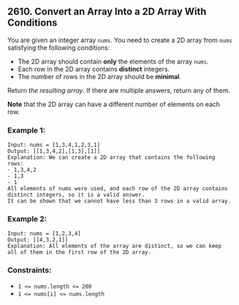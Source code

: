 ## 2610. Convert an Array Into a 2D Array With Conditions

You are given an integer array ```nums```. You need to create a 2D array from ```nums``` satisfying the following conditions:

* The 2D array should contain **only** the elements of the array ```nums```.
* Each row in the 2D array contains **distinct** integers.
* The number of rows in the 2D array should be **minimal**.

Return *the resulting array*. If there are multiple answers, return any of them.

**Note** that the 2D array can have a different number of elements on each row.

### Example 1:
```
Input: nums = [1,3,4,1,2,3,1]
Output: [[1,3,4,2],[1,3],[1]]
Explanation: We can create a 2D array that contains the following rows:
- 1,3,4,2
- 1,3
- 1
All elements of nums were used, and each row of the 2D array contains distinct integers, so it is a valid answer.
It can be shown that we cannot have less than 3 rows in a valid array.
```
### Example 2:
```
Input: nums = [1,2,3,4]
Output: [[4,3,2,1]]
Explanation: All elements of the array are distinct, so we can keep all of them in the first row of the 2D array.
```

### Constraints:

* ```1 <= nums.length <= 200```
* ```1 <= nums[i] <= nums.length```